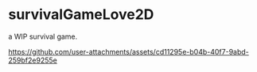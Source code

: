 # survivalGameLove2D
a WIP survival game.


https://github.com/user-attachments/assets/cd11295e-b04b-40f7-9abd-259bf2e9255e

